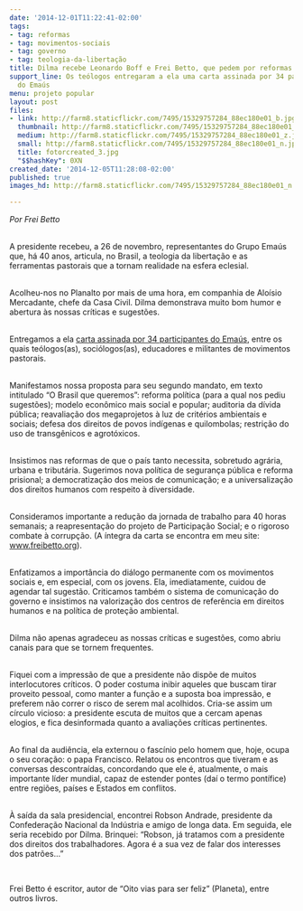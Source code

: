```yaml
---
date: '2014-12-01T11:22:41-02:00'
tags:
- tag: reformas
- tag: movimentos-sociais
- tag: governo
- tag: teologia-da-libertação
title: Dilma recebe Leonardo Boff e Frei Betto, que pedem por reformas estruturais
support_line: Os teólogos entregaram a ela uma carta assinada por 34 participantes
  do Emaús
menu: projeto popular
layout: post
files:
- link: http://farm8.staticflickr.com/7495/15329757284_88ec180e01_b.jpg
  thumbnail: http://farm8.staticflickr.com/7495/15329757284_88ec180e01_t.jpg
  medium: http://farm8.staticflickr.com/7495/15329757284_88ec180e01_z.jpg
  small: http://farm8.staticflickr.com/7495/15329757284_88ec180e01_n.jpg
  title: fotorcreated_3.jpg
  "$$hashKey": 0XN
created_date: '2014-12-05T11:28:08-02:00'
published: true
images_hd: http://farm8.staticflickr.com/7495/15329757284_88ec180e01_n.jpg

---
```

<p><em>Por Frei Betto</em></p>

<p><br />
A presidente recebeu, a 26 de novembro, representantes do Grupo Ema&uacute;s que, h&aacute; 40 anos, articula, no Brasil, a teologia da liberta&ccedil;&atilde;o e as ferramentas pastorais que a tornam realidade na esfera eclesial.</p>

<p><br />
Acolheu-nos no Planalto por mais de uma hora, em companhia de Alo&iacute;sio Mercadante, chefe da Casa Civil. Dilma demonstrava muito bom humor e abertura &agrave;s nossas cr&iacute;ticas e sugest&otilde;es.</p>

<p><br />
Entregamos a ela <a _fcksavedurl="http://www.ihu.unisinos.br/noticias/537968-carta-enviada-para-presidenta-dilma-rousseff" href="http://www.ihu.unisinos.br/noticias/537968-carta-enviada-para-presidenta-dilma-rousseff" target="_blank">carta assinada por 34 participantes do Ema&uacute;s</a>, entre os quais te&oacute;logos(as), soci&oacute;logos(as), educadores e militantes de movimentos pastorais.</p>

<p><br />
Manifestamos nossa proposta para seu segundo mandato, em texto intitulado &ldquo;O Brasil que queremos&rdquo;: reforma pol&iacute;tica (para a qual nos pediu sugest&otilde;es); modelo econ&ocirc;mico mais social e popular; auditoria da d&iacute;vida p&uacute;blica; reavalia&ccedil;&atilde;o dos megaprojetos &agrave; luz de crit&eacute;rios ambientais e sociais; defesa dos direitos de povos ind&iacute;genas e quilombolas; restri&ccedil;&atilde;o do uso de transg&ecirc;nicos e agrot&oacute;xicos.</p>

<p><br />
Insistimos nas reformas de que o pa&iacute;s tanto necessita, sobretudo agr&aacute;ria, urbana e tribut&aacute;ria. Sugerimos nova pol&iacute;tica de seguran&ccedil;a p&uacute;blica e reforma prisional; a democratiza&ccedil;&atilde;o dos meios de comunica&ccedil;&atilde;o; e a universaliza&ccedil;&atilde;o dos direitos humanos com respeito &agrave; diversidade.</p>

<p><br />
Consideramos importante a redu&ccedil;&atilde;o da jornada de trabalho para 40 horas semanais; a reapresenta&ccedil;&atilde;o do projeto de Participa&ccedil;&atilde;o Social; e o rigoroso combate &agrave; corrup&ccedil;&atilde;o. (A &iacute;ntegra da carta se encontra em meu site:<a href="http://www.freibetto.org/"> www.freibetto.org</a>).</p>

<p><br />
Enfatizamos a import&acirc;ncia do di&aacute;logo permanente com os movimentos sociais e, em especial, com os jovens. Ela, imediatamente, cuidou de agendar tal sugest&atilde;o. Criticamos tamb&eacute;m o sistema de comunica&ccedil;&atilde;o do governo e insistimos na valoriza&ccedil;&atilde;o dos centros de refer&ecirc;ncia em direitos humanos e na pol&iacute;tica de prote&ccedil;&atilde;o ambiental.</p>

<p><br />
Dilma n&atilde;o apenas agradeceu as nossas cr&iacute;ticas e sugest&otilde;es, como abriu canais para que se tornem frequentes.</p>

<p><br />
Fiquei com a impress&atilde;o de que a presidente n&atilde;o disp&otilde;e de muitos interlocutores cr&iacute;ticos. O poder costuma inibir aqueles que buscam tirar proveito pessoal, como manter a fun&ccedil;&atilde;o e a suposta boa impress&atilde;o, e preferem n&atilde;o correr o risco de serem mal acolhidos. Cria-se assim um c&iacute;rculo vicioso: a presidente escuta de muitos que a cercam apenas elogios, e fica desinformada quanto a avalia&ccedil;&otilde;es cr&iacute;ticas pertinentes.</p>

<p><br />
Ao final da audi&ecirc;ncia, ela externou o fasc&iacute;nio pelo homem que, hoje, ocupa o seu cora&ccedil;&atilde;o: o papa Francisco. Relatou os encontros que tiveram e as conversas descontra&iacute;das, concordando que ele &eacute;, atualmente, o mais importante l&iacute;der mundial, capaz de estender pontes (da&iacute; o termo pont&iacute;fice) entre regi&otilde;es, pa&iacute;ses e Estados em conflitos.</p>

<p><br />
&Agrave; sa&iacute;da da sala presidencial, encontrei Robson Andrade, presidente da Confedera&ccedil;&atilde;o Nacional da Ind&uacute;stria e amigo de longa data. Em seguida, ele seria recebido por Dilma. Brinquei: &ldquo;Robson, j&aacute; tratamos com a presidente dos direitos dos trabalhadores. Agora &eacute; a sua vez de falar dos interesses dos patr&otilde;es...&rdquo;</p>

<p>&nbsp;</p>

<p>Frei Betto &eacute; escritor, autor de &ldquo;Oito vias para ser feliz&rdquo; (Planeta), entre outros livros.</p>

<p>&nbsp;</p>
